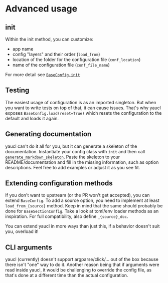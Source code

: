 # Advanced usage

## init

Within the init method, you can customize:
- app name
- config "layers" and their order (`load_from`)
- location of the folder for the configuration file (`conf_location`)
- name of the configuration file (`conf_file_name`)

For more detail see [`BaseConfig.init`](./api.md#yaucl.BaseConfig.init)

## Testing

The easiest usage of configuration is as an imported singleton. But when
you want to write tests on top of that, it can cause issues. That's why
yaucl exposes `BaseConfig.load(reset=True)` which resets the configuration to 
the default and loads it again. 

## Generating documentation

yaucl can't do it all for you, but it can generate a skeleton
of the documentation. Instantiate your config class with `init` and then
call [`generate_markdown_skeleton`](./api.md#yaucl.BaseConfig.generate_markdown_skeleton).
Paste the skeleton to your README/documentation and fill in the missing
information, such as option descriptions. Feel free to add examples 
or adjust it as you see fit.

## Extending configuration methods

If you don't want to upstream (or the PR won't get accepted), you can
extend `BaseConfig`. To add a source option, you need to implement
at least `load_from_{source}` method. Keep in mind that the same should
probably be done for `BaseSectionConfig`. Take a look at toml/env loader
methods as an inspiration. For full compatibility, also define `_{source}_doc`.

You can extend yaucl in more ways than just this, if a behavior doesn't suit you,
overload it!

## CLI arguments

yaucl (currently) doesn't support argparse/click/... out of the box because there isn't
"one" way to do it. Another reason being that if arguments were read inside
yaucl, it would be challenging to override the config file, as that's done
at a different time than the actual configuration.
